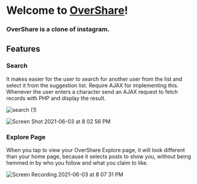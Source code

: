 # Welcome to [OverShare](https://overshare.herokuapp.com/)!
### OverShare is a clone of instagram.

## Features
  ### Search
   It makes easier for the user to search for another user from the list and select it from the suggestion list.
    Require AJAX for implementing this.
    Whenever the user enters a character send an AJAX request to fetch records with PHP and display the result.
    
   ![search (1)](https://user-images.githubusercontent.com/70715884/120728901-7bc2a800-c4a3-11eb-8eb2-d17c7b828367.gif)
   
   ![Screen Shot 2021-06-03 at 8 02 56 PM](https://user-images.githubusercontent.com/70715884/120730343-e1fcfa00-c4a6-11eb-9b92-cb8ce9d97169.png)
   
   
  ### Explore Page
   When you tap to view your OverShare Explore page, it will look different than your home page,
   because it selects posts to show you, without being hemmed in by who you follow and what you claim to like.
   
  ![Screen Recording 2021-06-03 at 8 07 31 PM](https://user-images.githubusercontent.com/70715884/120731252-d90d2800-c4a8-11eb-9f04-ccc172682adf.gif)
